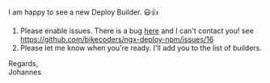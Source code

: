 I am happy to see a new Deploy Builder. 😃👍

1. Please enable issues. There is a bug [here](https://github.com/wagnermaciel/gcp-deploy/blob/41de7a1ab7b1c1285cd14e8c2e292bfe3c4cee60/src/deploy/actions.ts#L49) and I can't contact you! see https://github.com/bikecoders/ngx-deploy-npm/issues/16
2. Please let me know when you're ready. I'll add you to the list of builders.

Regards,  
Johannes
